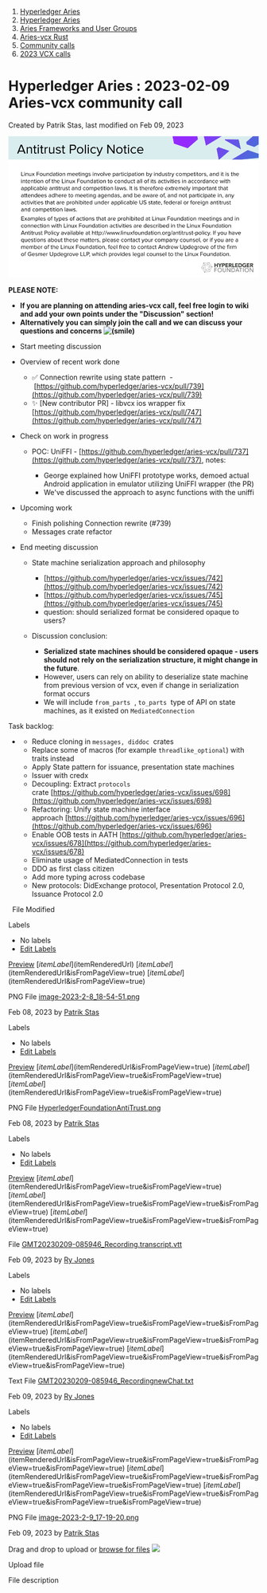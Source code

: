 1. [Hyperledger Aries](index.html)
2. [Hyperledger Aries](Hyperledger-Aries_18481154.html)
3. [Aries Frameworks and User Groups](Aries-Frameworks-and-User-Groups_18481290.html)
4. [Aries-vcx Rust](Aries-vcx-Rust_18499431.html)
5. [Community calls](Community-calls_18499459.html)
6. [2023 VCX calls](2023-VCX-calls_18517247.html)

# Hyperledger Aries : 2023-02-09 Aries-vcx community call

Created by Patrik Stas, last modified on Feb 09, 2023

![](attachments/18501989/18517531.png?height=250)

**PLEASE NOTE:**

- **If you are planning on attending aries-vcx call, feel free login to wiki and add your own points under the "Discussion" section!**
- **Alternatively you can simply join the call and we can discuss your questions and concerns ![(smile)](images/icons/emoticons/smile.png)** 
  

<!--THE END-->

- Start meeting discussion

<!--THE END-->

- Overview of recent work done
  
  - ✅ Connection rewrite using state pattern  - [https://github.com/hyperledger/aries-vcx/pull/739](https://github.com/hyperledger/aries-vcx/pull/739)
  - ✨ \[New contributor PR] - libvcx ios wrapper fix [https://github.com/hyperledger/aries-vcx/pull/747](https://github.com/hyperledger/aries-vcx/pull/747)
- Check on work in progress
  
  - POC: UniFFI - [https://github.com/hyperledger/aries-vcx/pull/737](https://github.com/hyperledger/aries-vcx/pull/737), notes:
    
    - George explained how UniFFI prototype works, demoed actual Android application in emulator utilizing UniFFI wrapper (the PR)
    - We've discussed the approach to async functions with the uniffi
- Upcoming work
  
  - Finish polishing Connection rewrite (#739)
  - Messages crate refactor

<!--THE END-->

- End meeting discussion
  
  - State machine serialization approach and philosophy
    
    - [https://github.com/hyperledger/aries-vcx/issues/742](https://github.com/hyperledger/aries-vcx/issues/742)
    - [https://github.com/hyperledger/aries-vcx/issues/745](https://github.com/hyperledger/aries-vcx/issues/745)
    - question: should serialized format be considered opaque to users?
  - Discussion conclusion:
    
    - **Serialized state machines should be considered opaque - users should not rely on the serialization structure, it might change in the future**.
    - However, users can rely on ability to deserialize state machine from previous version of vcx, even if change in serialization format occurs
    - We will include `from_parts`  , `to_parts`  type of API on state machines, as it existed on `MediatedConnection`

Task backlog: 

- - Reduce cloning in `messages, diddoc`  crates
  - Replace some of macros (for example `threadlike_optional`) with traits instead
  - Apply State pattern for issuance, presentation state machines
  - Issuer with credx
  - Decoupling: Extract `protocols`  crate [https://github.com/hyperledger/aries-vcx/issues/698](https://github.com/hyperledger/aries-vcx/issues/698)
  - Refactoring: Unify state machine interface approach [https://github.com/hyperledger/aries-vcx/issues/696](https://github.com/hyperledger/aries-vcx/issues/696)
  - Enable OOB tests in AATH [https://github.com/hyperledger/aries-vcx/issues/678](https://github.com/hyperledger/aries-vcx/issues/678)
  - Eliminate usage of MediatedConnection in tests
  - DDO as first class citizen
  - Add more typing across codebase
  - New protocols: DidExchange protocol, Presentation Protocol 2.0, Issuance Protocol 2.0

  File Modified

Labels

- No labels
- [Edit Labels](# "Edit Labels")

[Preview]() [$itemLabel]($itemRenderedUrl) [$itemLabel]($itemRenderedUrl&isFromPageView=true) [$itemLabel]($itemRenderedUrl&isFromPageView=true)

PNG File [image-2023-2-8\_18-54-51.png](attachments/18501989/18517530.png "Download")

Feb 08, 2023 by [Patrik Stas](/wiki/people/557058:fb121afb-e6f9-4acf-beb7-91d5f2d988b7)

Labels

- No labels
- [Edit Labels](# "Edit Labels")

[Preview]() [$itemLabel]($itemRenderedUrl&isFromPageView=true) [$itemLabel]($itemRenderedUrl&isFromPageView=true&isFromPageView=true) [$itemLabel]($itemRenderedUrl&isFromPageView=true&isFromPageView=true)

PNG File [HyperledgerFoundationAntiTrust.png](attachments/18501989/18517531.png "Download")

Feb 08, 2023 by [Patrik Stas](/wiki/people/557058:fb121afb-e6f9-4acf-beb7-91d5f2d988b7)

Labels

- No labels
- [Edit Labels](# "Edit Labels")

[Preview]() [$itemLabel]($itemRenderedUrl&isFromPageView=true&isFromPageView=true) [$itemLabel]($itemRenderedUrl&isFromPageView=true&isFromPageView=true&isFromPageView=true) [$itemLabel]($itemRenderedUrl&isFromPageView=true&isFromPageView=true&isFromPageView=true)

File [GMT20230209-085946\_Recording.transcript.vtt](attachments/18501989/18517541.vtt "Download")

Feb 09, 2023 by [Ry Jones](/wiki/people/557058:078cecfc-fb17-4d9a-8759-b5b74efa6850)

Labels

- No labels
- [Edit Labels](# "Edit Labels")

[Preview]() [$itemLabel]($itemRenderedUrl&isFromPageView=true&isFromPageView=true&isFromPageView=true) [$itemLabel]($itemRenderedUrl&isFromPageView=true&isFromPageView=true&isFromPageView=true&isFromPageView=true) [$itemLabel]($itemRenderedUrl&isFromPageView=true&isFromPageView=true&isFromPageView=true&isFromPageView=true)

Text File [GMT20230209-085946\_RecordingnewChat.txt](attachments/18501989/18517543.txt "Download")

Feb 09, 2023 by [Ry Jones](/wiki/people/557058:078cecfc-fb17-4d9a-8759-b5b74efa6850)

Labels

- No labels
- [Edit Labels](# "Edit Labels")

[Preview]() [$itemLabel]($itemRenderedUrl&isFromPageView=true&isFromPageView=true&isFromPageView=true&isFromPageView=true) [$itemLabel]($itemRenderedUrl&isFromPageView=true&isFromPageView=true&isFromPageView=true&isFromPageView=true&isFromPageView=true) [$itemLabel]($itemRenderedUrl&isFromPageView=true&isFromPageView=true&isFromPageView=true&isFromPageView=true&isFromPageView=true)

PNG File [image-2023-2-9\_17-19-20.png](attachments/18501989/18517544.png "Download")

Feb 09, 2023 by [Patrik Stas](/wiki/people/557058:fb121afb-e6f9-4acf-beb7-91d5f2d988b7)

Drag and drop to upload or [browse for files]() ![](images/icons/wait.gif)

Upload file

File description

